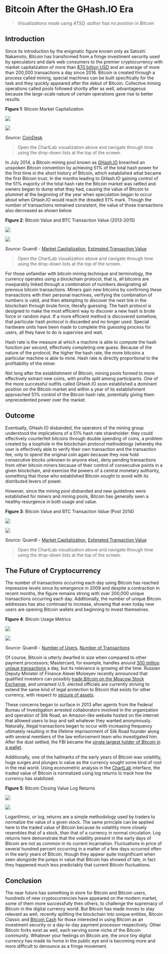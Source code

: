 <!-- markdownlint-disable MD101 -->

# Bitcoin After the GHash.IO Era

> _Visualizations made using ATSD, author
has no position in Bitcoin_

## Introduction

Since its introduction by the enigmatic figure known only as Satoshi Nakamoto, Bitcoin has transformed from a fringe investment
security used by speculators and dark web consumers to the premier cryptocurrency with market capitalization of
more than [$70 billion USD](https://coinmarketcap.com/) and an average of more than 200,000 transactions a day since 2016.
Bitcoin is created through a process called mining, special machines can be built specifically for the task and they quickly
appeared after the debut of Bitcoin. Collective mining operations called pools followed shortly after as well, advantageous because
the large-scale nature of certain operations gave rise to better results.

**Figure 1**: Bitcoin Market Capitalization

![](./images/btc-2.png)

[![](./images/button.png)](https://apps.axibase.com/chartlab/cfef4d8b/2/#fullscreen)

_Source_: [CoinDesk](https://www.coindesk.com/price/)

> Open the ChartLab visualization above and navigate through time using the drop-down lists at the top of the screen.

In July 2014, a Bitcoin mining pool known as [GHash.IO](http://ghash.io/) breached an unspoken Bitcoin convention by achieving 51%
of the total hash power for the first time in the short history of Bitcoin, which established what became the first Bitcoin trust.
In the months leading to GHash.IO gaining control of the 51% majority of the total hash rate the Bitcoin market was rattled and owners began to dump what they had, causing the value of Bitcoin to plummet at the beginning of the year when speculation began to occur about
when GHash.IO would reach the dreaded 51% mark. Though the number of transactions remained consistent, the value of those
transactions also decreased as shown below.

**Figure 2**: Bitcoin Value and BTC Transaction Value (2013-2015)

![](./images/btc-1.png)

[![](./images/button.png)](https://apps.axibase.com/chartlab/6677a920/2/#fullscreen)

_Source_: Quandl - [Market Capitalization](https://www.quandl.com/data/BCHAIN/MKTCP-Bitcoin-Market-Capitalization), [Estimated Transaction Value](https://www.quandl.com/data/BCHAIN/ETRVU-Bitcoin-Estimated-Transaction-Volume-USD)

> Open the ChartLab visualization above and navigate through time using the drop-down lists at the top of the screen.

For those unfamiliar with bitcoin mining technique and terminology, the currency operates using a blockchain protocol, that is,
all bitcoins are inseparably linked through a combination of numbers designating all previous bitcoin transactions. Miners
gain new bitcoins by confirming these transactions with their personal machines, verifying the combination of numbers is valid,
and then attempting to discover the next link in the blockchain through brute force, literally guessing. The hash protocol
is designed to make the most efficient way to discover a new hash is brute force or random input. If a more
efficient method is discovered somehow, that particular hash protocol is discarded and no longer used. Special
hardware units have been made to complete this guessing process for users, all they have to do is supervise and wait.

Hash rate is the measure at which a machine is able to compute the hash function per second, effectively completing one guess.
Because of the nature of the protocol, the higher the hash rate, the more bitcoins a particular machine is able to mine. Hash rate
is directly proportional to the profitability of the miner.

Not long after the establishment of Bitcoin, mining pools formed to more effectively extract new coins, with profits split among participants.
One of the more successful outfits called GHash.IO soon established a dominant position on the Bitcoin market and within a year
of its establishment approached 51% control of the Bitcoin hash rate, potentially giving them unprecedented power over the market.

## Outcome

Eventually, GHash.IO disbanded, the operators of the mining group understood the implications of a 51% hash rate
shareholder: they could effectively counterfeit bitcoins through double spending of coins, a problem created by a loophole
in the blockchain protocol methodology (whereby the user is effectively able to verify their own transaction and the transaction fee, only to spend the original coin again because they now hold consecutive blocks unknown to anyone else), deny pending
transactions from other bitcoin miners because of their control of consecutive points in a given blockchain, and exercise
the powers of a central monetary authority, something that those who established Bitcoin sought to avoid with its distributed
levers of power.

However, since the mining pool disbanded and new guidelines were established for miners and mining pools, Bitcoin has
generally seen a healthy resurgence in both usage and value.

**Figure 3**: Bitcoin Value and BTC Transaction Value (Post 2014)

![](./images/btc-3.png)

[![](./images/button.png)](https://apps.axibase.com/chartlab/6d049b41/2/#fullscreen)

_Source_: Quandl - [Market Capitalization](https://www.quandl.com/data/BCHAIN/MKTCP-Bitcoin-Market-Capitalization), [Estimated Transaction Value](https://www.quandl.com/data/BCHAIN/ETRVU-Bitcoin-Estimated-Transaction-Volume-USD)

> Open the ChartLab visualization above and navigate through time using the drop-down lists at the top of the screen.

## The Future of Cryptocurrency

The number of transactions occurring each day using Bitcoin has reached impressive levels since its emergence in 2009 and despite
a contraction in recent months, the figure remains strong with over 200,000 unique transactions occurring each day. Additionally,
the number of unique Bitcoin addresses has also continued to increase, showing that even today new users are opening Bitcoin
wallets and beginning to invest themselves.

**Figure 4**: Bitcoin Usage Metrics

![](./images/btc-5.png)

[![](./images/button.png)](https://apps.axibase.com/chartlab/94cad80b/#fullscreen)

_Source_: Quandl - [Number of Users](https://www.quandl.com/data/BCHAIN/NADDU-Bitcoin-Number-of-Unique-Bitcoin-Addresses-Used), [Number of Transactions](https://www.quandl.com/data/BCHAIN/NTRAN-Bitcoin-Number-of-Transactions)

Of course, Bitcoin is utterly dwarfed in size when compared to other payment processors; Mastercard, for example, handles
around [300 million unique transactions](https://www.techrepublic.com/blog/decision-central/process-300-million-transactions-a-day-without-going-crazy/)
a day, but its relevance is growing all the time. Russian Deputy Minister of Finance Alexei Moiseyev recently announced that
qualified investors can possibly [trade Bitcoin on the Moscow Stock Exchange](https://www.forbes.com/sites/kenrapoza/2017/08/30/moscow-stock-exchange-opens-to-crypto-currency-trade/#66b76e3426d1),
and unnamed U.S. elected officials are currently striving to extend the same kind of legal protection to Bitcoin that
exists for other currency, with respect to [seizure of assets](https://news.bitcoin.com/u-s-lawmakers-aim-to-protect-bitcoin-users-from-government-harassment/).

These concerns began to surface in 2013 after agents from the Federal Bureau of Investigation arrested collaborators involved
in the organization and operation of Silk Road, an Amazon-like website hosted on the internet that allowed users to buy and
sell whatever they wanted anonymously. Naturally, illegal transactions began to occur with increasing frequency ultimately
resulting in the lifetime imprisonment of Silk Road founder along with several members of the law enforcement team who investigated him. After the dust settled, the FBI became the [single largest holder of Bitcoin in a wallet](https://www.wired.com/2013/12/fbi_wallet/).

Additionally, one of the hallmarks of the early years of Bitcoin was volatility, huge surges and plunges in value as the currency sought some kind of root in the real world. Using econometric analysis in the [ChartLab](https://apps.axibase.com/chartlab)
interface, the traded value of Bitcoin is normalized using log returns to track how the currency has stabilized.

**Figure 5**: Bitcoin Closing Value Log Returns

![](./images/btc-6.png)

[![](./images/button.png)](https://apps.axibase.com/chartlab/27a6f919/#fullscreen)

Logarithmic, or log, returns are a simple methodology used by traders to normalize the value of a given stock. The same principle
can be applied here to the traded value of Bitcoin because its volatility more closely resembles that of a stock, than that of
a currency in normal circulation. Log returns here demonstrate that the volatility present in the early days of Bitcoin are
not as common in its current incarnation. Fluctuations in price of several hundred percent occurring in a matter of a few days
occurred often in the early years of Bitcoin, though they appear quite insignificant when seen alongside the jumps in value that Bitcoin
has showed of late, in fact they happened much less predictably that current Bitcoin fluctuations.

## Conclusion

The near future has something in store for Bitcoin and Bitcoin users, hundreds of new cryptocurrencies have appeared on the modern
market, some of them more successfully then others, to challenge the supremacy of Bitcoin in the digital currency world. But
Bitcoin has made moves to stay relevant as well, recently splitting the blockchain into unique entities, Bitcoin Classic
and [Bitcoin Cash](https://news.bitcoin.com/what-every-bitcoiner-should-know-about-bitcoin-cash/) for those interested in
using Bitcoin as an investment security or a day-to-day payment processor respectively. Other Bitcoin forks exist as well,
each serving some niche of the Bitcoin community. Whatever your feelings on Bitcoin are, the once tiny digital currency
has made its home in the public eye and is becoming more and more difficult to denounce as a fringe movement.
